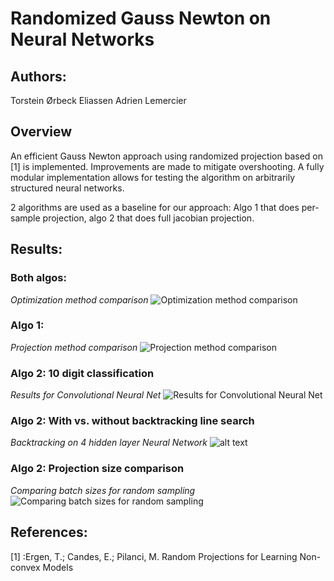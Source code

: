 # Randomized Gauss Newton on Neural Networks

## Authors: 

Torstein Ørbeck Eliassen
Adrien Lemercier

## Overview

An efficient Gauss Newton approach using randomized projection based on [1]  is implemented. Improvements are made to mitigate overshooting. A fully modular implementation allows for testing the  algorithm on arbitrarily structured neural networks.

2 algorithms are used as a baseline for our approach: Algo 1 that does per-sample projection, algo 2 that does full jacobian projection.

## Results: 


### Both algos: 

*Optimization method comparison*
![Optimization method comparison](https://github.com/gravlaks/Rand-Gauss-Newton-for-NN/blob/main/plots/Opti_method_comp.png)

### Algo 1: 
*Projection method comparison*
![Projection method comparison](https://github.com/gravlaks/Rand-Gauss-Newton-for-NN/blob/main/plots/Projection_method_comp.png)

### Algo 2: 10 digit classification

*Results for Convolutional Neural Net*
![Results for Convolutional Neural Net](https://github.com/gravlaks/Rand-Gauss-Newton-for-NN/blob/main/plots/Classifier10dim.png)

### Algo 2: With vs. without backtracking line search 

*Backtracking on 4 hidden layer Neural Network*
![alt text](https://github.com/gravlaks/Rand-Gauss-Newton-for-NN/blob/main/plots/Backtrackcomparison.png)

### Algo 2: Projection size comparison

*Comparing batch sizes for random sampling*
![Comparing batch sizes for random sampling](https://github.com/gravlaks/Rand-Gauss-Newton-for-NN/blob/main/plots/Batch_size_comp.png)


## References: 

[1] :Ergen, T.; Candes, E.; Pilanci, M. Random Projections for Learning Non-convex Models
